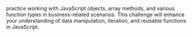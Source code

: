 practice working with JavaScript objects, array methods, and various function types in business-related scenarios. This challenge will enhance your understanding of data manipulation, iteration, and reusable functions in JavaScript.
